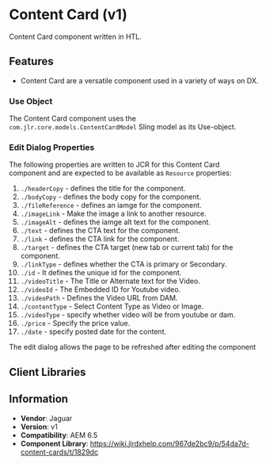 <!-- Jaguar Component -->
Content Card (v1)
====
Content Card component written in HTL.

## Features

* Content Card are a versatile component used in a variety of ways on DX.

### Use Object
The Content Card component uses the `com.jlr.core.models.ContentCardModel` Sling model as its Use-object.

### Edit Dialog Properties
The following properties are written to JCR for this Content Card component and are expected to be available as `Resource` properties:

1. `./headerCopy` - defines the title for the component.
2. `./bodyCopy` - defines the body copy for the component.
3. `./fileReference` - defines an iamge for the component.
4. `./imageLink` - Make the image a link to another resource.
5. `./imageAlt` - defines the iamge alt text for the component.
6. `./text` - defines the CTA text for the component.
7. `./link` - defines the CTA link for the component.
8. `./target` - defines the CTA target (new tab or current tab) for the component.
9. `./linkType` - defines whether the CTA is primary or Secondary.
10. `./id` - It defines the unique id for the component.
11. `./videoTitle` - The Title or Alternate text for the Video.
12. `./videoId` - The Embedded ID for Youtube video.
13. `./videoPath` - Defines the Video URL from DAM.
14. `./contentType` -  Select Content Type as Video or Image.
15. `./videoType` - specify whether video will be from youtube or dam.
16. `./price` - Specify the price value.
17. `./date` - specify posted date for the content.

The edit dialog allows the page to be refreshed after editing the component

## Client Libraries


## Information
* **Vendor**: Jaguar
* **Version**: v1
* **Compatibility**: AEM 6.5
* **Component Library**: https://wiki.jlrdxhelp.com/967de2bc9/p/54da7d-content-cards/t/1829dc
